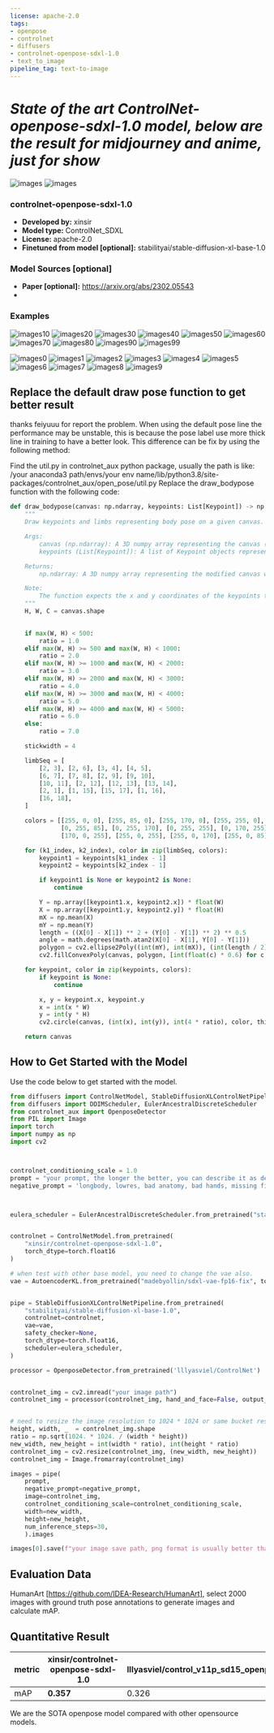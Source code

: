```yaml
---
license: apache-2.0
tags:
- openpose
- controlnet
- diffusers
- controlnet-openpose-sdxl-1.0
- text_to_image
pipeline_tag: text-to-image
---
```

# ***State of the art ControlNet-openpose-sdxl-1.0 model, below are the result for midjourney and anime, just for show***
![images](./masonry_real.webp)
![images](./masonry0.webp)


### controlnet-openpose-sdxl-1.0

<!-- Provide a longer summary of what this model is. -->

- **Developed by:** xinsir
- **Model type:** ControlNet_SDXL
- **License:** apache-2.0
- **Finetuned from model [optional]:** stabilityai/stable-diffusion-xl-base-1.0 

### Model Sources [optional]

<!-- Provide the basic links for the model. -->

- **Paper [optional]:** https://arxiv.org/abs/2302.05543
- 

### Examples
![images10](./000010_scribble_concat.webp)
![images20](./000024_scribble_concat.webp)
![images30](./000028_scribble_concat.webp)
![images40](./000030_scribble_concat.webp)
![images50](./000044_scribble_concat.webp)
![images60](./000101_scribble_concat.webp)
![images70](./000127_scribble_concat.webp)
![images80](./000128_scribble_concat.webp)
![images90](./000155_scribble_concat.webp)
![images99](./000180_scribble_concat.webp)

![images0](./000001_scribble_concat.webp)
![images1](./000003_scribble_concat.webp)
![images2](./000005_scribble_concat.webp)
![images3](./000008_scribble_concat.webp)
![images4](./000015_scribble_concat.webp)
![images5](./000031_scribble_concat.webp)
![images6](./000042_scribble_concat.webp)
![images7](./000047_scribble_concat.webp)
![images8](./000048_scribble_concat.webp)
![images9](./000083_scribble_concat.webp)

## Replace the default draw pose function to get better result
thanks feiyuuu for report the problem. When using the default pose line the performance may be unstable, this is because the pose label use more thick line in training to have a better look.
This difference can be fix by using the following method:

Find the util.py in controlnet_aux python package, usually the path is like: /your anaconda3 path/envs/your env name/lib/python3.8/site-packages/controlnet_aux/open_pose/util.py
Replace the draw_bodypose function with the following code:
```python
def draw_bodypose(canvas: np.ndarray, keypoints: List[Keypoint]) -> np.ndarray:
    """
    Draw keypoints and limbs representing body pose on a given canvas.

    Args:
        canvas (np.ndarray): A 3D numpy array representing the canvas (image) on which to draw the body pose.
        keypoints (List[Keypoint]): A list of Keypoint objects representing the body keypoints to be drawn.

    Returns:
        np.ndarray: A 3D numpy array representing the modified canvas with the drawn body pose.

    Note:
        The function expects the x and y coordinates of the keypoints to be normalized between 0 and 1.
    """
    H, W, C = canvas.shape

    
    if max(W, H) < 500:
        ratio = 1.0
    elif max(W, H) >= 500 and max(W, H) < 1000:
        ratio = 2.0
    elif max(W, H) >= 1000 and max(W, H) < 2000:
        ratio = 3.0
    elif max(W, H) >= 2000 and max(W, H) < 3000:
        ratio = 4.0
    elif max(W, H) >= 3000 and max(W, H) < 4000:
        ratio = 5.0
    elif max(W, H) >= 4000 and max(W, H) < 5000:
        ratio = 6.0
    else:
        ratio = 7.0

    stickwidth = 4

    limbSeq = [
        [2, 3], [2, 6], [3, 4], [4, 5], 
        [6, 7], [7, 8], [2, 9], [9, 10], 
        [10, 11], [2, 12], [12, 13], [13, 14], 
        [2, 1], [1, 15], [15, 17], [1, 16], 
        [16, 18],
    ]

    colors = [[255, 0, 0], [255, 85, 0], [255, 170, 0], [255, 255, 0], [170, 255, 0], [85, 255, 0], [0, 255, 0], \
              [0, 255, 85], [0, 255, 170], [0, 255, 255], [0, 170, 255], [0, 85, 255], [0, 0, 255], [85, 0, 255], \
              [170, 0, 255], [255, 0, 255], [255, 0, 170], [255, 0, 85]]

    for (k1_index, k2_index), color in zip(limbSeq, colors):
        keypoint1 = keypoints[k1_index - 1]
        keypoint2 = keypoints[k2_index - 1]

        if keypoint1 is None or keypoint2 is None:
            continue

        Y = np.array([keypoint1.x, keypoint2.x]) * float(W)
        X = np.array([keypoint1.y, keypoint2.y]) * float(H)
        mX = np.mean(X)
        mY = np.mean(Y)
        length = ((X[0] - X[1]) ** 2 + (Y[0] - Y[1]) ** 2) ** 0.5
        angle = math.degrees(math.atan2(X[0] - X[1], Y[0] - Y[1]))
        polygon = cv2.ellipse2Poly((int(mY), int(mX)), (int(length / 2), int(stickwidth * ratio)), int(angle), 0, 360, 1)
        cv2.fillConvexPoly(canvas, polygon, [int(float(c) * 0.6) for c in color])

    for keypoint, color in zip(keypoints, colors):
        if keypoint is None:
            continue

        x, y = keypoint.x, keypoint.y
        x = int(x * W)
        y = int(y * H)
        cv2.circle(canvas, (int(x), int(y)), int(4 * ratio), color, thickness=-1)

    return canvas
```

## How to Get Started with the Model

Use the code below to get started with the model.

```python
from diffusers import ControlNetModel, StableDiffusionXLControlNetPipeline, AutoencoderKL
from diffusers import DDIMScheduler, EulerAncestralDiscreteScheduler
from controlnet_aux import OpenposeDetector
from PIL import Image
import torch
import numpy as np
import cv2



controlnet_conditioning_scale = 1.0  
prompt = "your prompt, the longer the better, you can describe it as detail as possible"
negative_prompt = 'longbody, lowres, bad anatomy, bad hands, missing fingers, extra digit, fewer digits, cropped, worst quality, low quality'



eulera_scheduler = EulerAncestralDiscreteScheduler.from_pretrained("stabilityai/stable-diffusion-xl-base-1.0", subfolder="scheduler")


controlnet = ControlNetModel.from_pretrained(
    "xinsir/controlnet-openpose-sdxl-1.0",
    torch_dtype=torch.float16
)

# when test with other base model, you need to change the vae also.
vae = AutoencoderKL.from_pretrained("madebyollin/sdxl-vae-fp16-fix", torch_dtype=torch.float16)


pipe = StableDiffusionXLControlNetPipeline.from_pretrained(
    "stabilityai/stable-diffusion-xl-base-1.0",
    controlnet=controlnet,
    vae=vae,
    safety_checker=None,
    torch_dtype=torch.float16,
    scheduler=eulera_scheduler,
)

processor = OpenposeDetector.from_pretrained('lllyasviel/ControlNet')


controlnet_img = cv2.imread("your image path")
controlnet_img = processor(controlnet_img, hand_and_face=False, output_type='cv2')


# need to resize the image resolution to 1024 * 1024 or same bucket resolution to get the best performance
height, width, _  = controlnet_img.shape
ratio = np.sqrt(1024. * 1024. / (width * height))
new_width, new_height = int(width * ratio), int(height * ratio)
controlnet_img = cv2.resize(controlnet_img, (new_width, new_height))
controlnet_img = Image.fromarray(controlnet_img)

images = pipe(
    prompt,
    negative_prompt=negative_prompt,
    image=controlnet_img,
    controlnet_conditioning_scale=controlnet_conditioning_scale,
    width=new_width,
    height=new_height,
    num_inference_steps=30,
    ).images

images[0].save(f"your image save path, png format is usually better than jpg or webp in terms of image quality but got much bigger")
```


## Evaluation Data
HumanArt [https://github.com/IDEA-Research/HumanArt], select 2000 images with ground truth pose annotations to generate images and calculate mAP.



## Quantitative Result
| metric | xinsir/controlnet-openpose-sdxl-1.0 |  lllyasviel/control_v11p_sd15_openpose | thibaud/controlnet-openpose-sdxl-1.0 |
|-------|-------|-------|-------|
| mAP | **0.357** | 0.326 | 0.209 |

We are the SOTA openpose model compared with other opensource models.